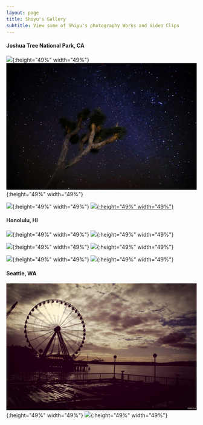 ```yaml
---
layout: page
title: Shiyu's Gallery
subtitle: View some of Shiyu's photography Works and Video Clips
---
```

#### Joshua Tree National Park, CA
![](/img/gallery/joshua1.jpeg){:height="49%" width="49%"} ![](/img/gallery/joshua4.jpeg){:height="49%" width="49%"}


![](/img/gallery/joshua3.jpeg){:height="49%" width="49%"} [![](/img/gallery/joshua2.jpeg){:height="49%" width="49%"}](/img/gallery/joshua2.jpeg)

#### Honolulu, HI
![](/img/gallery/hawaii1.jpg){:height="49%" width="49%"} ![](/img/gallery/hawaii2.jpg){:height="49%" width="49%"}


![](/img/gallery/hawaii3.jpg){:height="49%" width="49%"} ![](/img/gallery/hawaii4.jpg){:height="49%" width="49%"}


![](/img/gallery/hawaii5.jpg){:height="49%" width="49%"} ![](/img/gallery/hawaii6.jpg){:height="49%" width="49%"}


#### Seattle, WA
![](/img/gallery/IMG_9531.jpg){:height="49%" width="49%"} ![](/img/gallery/IMG_9784.jpg){:height="49%" width="49%"}

